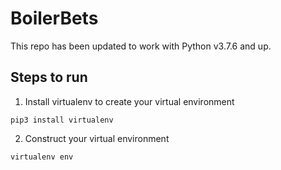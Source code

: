 # BoilerBets
This repo has been updated to work with Python v3.7.6 and up.
## Steps to run
1. Install virtualenv to create your virtual environment

`pip3 install virtualenv`

2. Construct your virtual environment

`virtualenv env`
